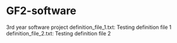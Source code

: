 # GF2-software
3rd year software project
definition_file_1.txt: Testing definition file 1 
definition_file_2.txt: Testing definition file 2
